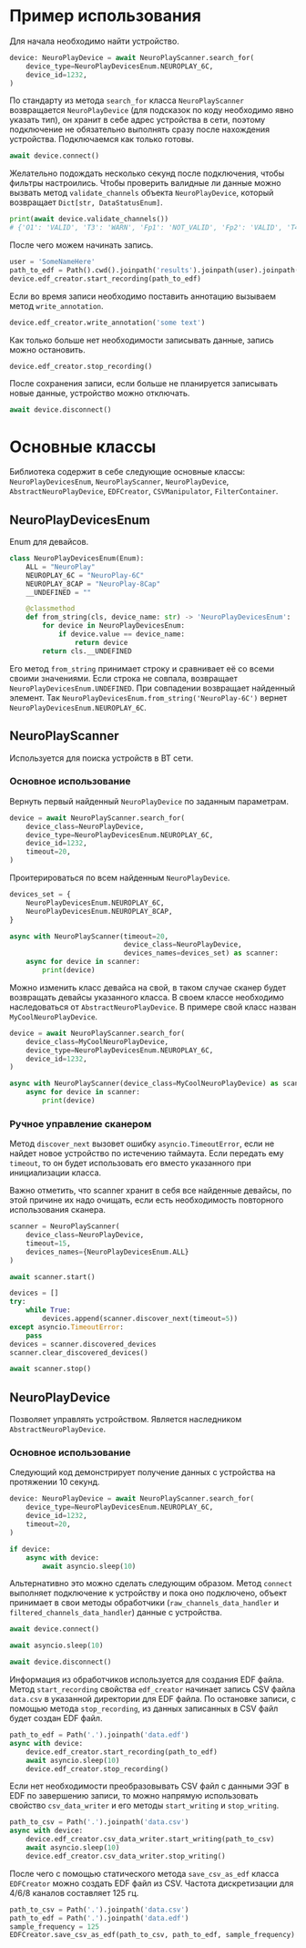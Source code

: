 # Пример использования
Для начала необходимо найти устройство.

```python
device: NeuroPlayDevice = await NeuroPlayScanner.search_for(
    device_type=NeuroPlayDevicesEnum.NEUROPLAY_6C,
    device_id=1232,
)
```
По стандарту из метода ```search_for``` класса ```NeuroPlayScanner``` возвращается ```NeuroPlayDevice``` (для подсказок по коду
необходимо явно указать тип), он хранит в себе адрес устройства 
в сети, поэтому подключение не обязательно выполнять сразу после нахождения устройства. Подключаемся как только готовы.
```python
await device.connect()
```
Желательно подождать несколько секунд после подключения, чтобы фильтры настроились. Чтобы проверить валидные ли
данные можно вызвать метод ```validate_channels``` объекта ```NeuroPlayDevice```, который возвращает
```Dict[str, DataStatusEnum]```.
```python
print(await device.validate_channels())
# {'O1': 'VALID', 'T3': 'WARN', 'Fp1': 'NOT_VALID', 'Fp2': 'VALID', 'T4': 'VALID', 'O2': 'VALID'}
```
После чего можем начинать запись.
```python
user = 'SomeNameHere'
path_to_edf = Path().cwd().joinpath('results').joinpath(user).joinpath(f'data.edf')
device.edf_creator.start_recording(path_to_edf)
```
Если во время записи необходимо поставить аннотацию вызываем метод ```write_annotation```.

```python
device.edf_creator.write_annotation('some text')
```
Как только больше нет необходимости записывать данные, запись можно остановить.
```python
device.edf_creator.stop_recording()
```
После сохранения записи, если больше не планируется записывать новые данные, устройство можно отключать.
```python
await device.disconnect()
```

# Основные классы
Библиотека содержит в себе следующие основные классы: ```NeuroPlayDevicesEnum```, ```NeuroPlayScanner```, 
```NeuroPlayDevice```, ```AbstractNeuroPlayDevice```, ```EDFCreator```, ```CSVManipulator```, ```FilterContainer```.

## NeuroPlayDevicesEnum
Enum для девайсов.
```python
class NeuroPlayDevicesEnum(Enum):
    ALL = "NeuroPlay"
    NEUROPLAY_6C = "NeuroPlay-6C"
    NEUROPLAY_8CAP = "NeuroPlay-8Cap"
    __UNDEFINED = ""

    @classmethod
    def from_string(cls, device_name: str) -> 'NeuroPlayDevicesEnum':
        for device in NeuroPlayDevicesEnum:
            if device.value == device_name:
                return device
        return cls.__UNDEFINED
```

Его метод ```from_string``` принимает строку и сравнивает её со всеми своими значениями.
Если строка не совпала, возвращает ```NeuroPlayDevicesEnum.UNDEFINED```. При совпадении возвращает найденный элемент.
Так ```NeuroPlayDevicesEnum.from_string('NeuroPlay-6C')``` вернет ```NeuroPlayDevicesEnum.NEUROPLAY_6C```.

## NeuroPlayScanner
Используется для поиска устройств в BT сети.
### Основное использование
Вернуть первый найденный ```NeuroPlayDevice``` по заданным параметрам.
```python
device = await NeuroPlayScanner.search_for(
    device_class=NeuroPlayDevice,
    device_type=NeuroPlayDevicesEnum.NEUROPLAY_6C,
    device_id=1232,
    timeout=20,
)
```

Проитерироваться по всем найденным ```NeuroPlayDevice```.

```python
devices_set = {
    NeuroPlayDevicesEnum.NEUROPLAY_6C,
    NeuroPlayDevicesEnum.NEUROPLAY_8CAP,
}

async with NeuroPlayScanner(timeout=20,
                            device_class=NeuroPlayDevice,
                            devices_names=devices_set) as scanner:
    async for device in scanner:
        print(device)
```
Можно изменить класс девайса на свой, в таком случае сканер будет возвращать девайсы указанного класса. В своем классе
необходимо наследоваться от ```AbstractNeuroPlayDevice```. В примере свой класс назван ```MyCoolNeuroPlayDevice```.
```python
device = await NeuroPlayScanner.search_for(
    device_class=MyCoolNeuroPlayDevice,
    device_type=NeuroPlayDevicesEnum.NEUROPLAY_6C,
    device_id=1232,
)
```
```python
async with NeuroPlayScanner(device_class=MyCoolNeuroPlayDevice) as scanner:
    async for device in scanner:
        print(device)
```

### Ручное управление сканером

Метод ```discover_next``` вызовет ошибку ```asyncio.TimeoutError```, если не найдет новое
устройство по истечению таймаута. Если передать ему ```timeout```, то он будет использовать его вместо
указанного при инициализации класса.

Важно отметить, что scanner хранит в себя все найденные девайсы, по этой причине их надо очищать, если есть
необходимость повторного использования сканера.

```python
scanner = NeuroPlayScanner(
    device_class=NeuroPlayDevice,
    timeout=15, 
    devices_names={NeuroPlayDevicesEnum.ALL}
)

await scanner.start()

devices = []
try:
    while True:
        devices.append(scanner.discover_next(timeout=5))
except asyncio.TimeoutError:
    pass
devices = scanner.discovered_devices
scanner.clear_discovered_devices()

await scanner.stop()
```

## NeuroPlayDevice
Позволяет управлять устройством. Является наследником ```AbstractNeuroPlayDevice```. 
### Основное использование
Следующий код демонстрирует получение данных с устройства на протяжении 10 секунд.
```python
device: NeuroPlayDevice = await NeuroPlayScanner.search_for(
    device_type=NeuroPlayDevicesEnum.NEUROPLAY_6C,
    device_id=1232,
    timeout=20,
)

if device:
    async with device:
        await asyncio.sleep(10)
```
Альтернативно это можно сделать следующим образом. Метод ```connect``` выполняет подключение к устройству и пока оно
подключено, объект принимает в свои методы обработчики (```raw_channels_data_handler``` и ```filtered_channels_data_handler```) 
данные с устройства.
```python
await device.connect()

await asyncio.sleep(10)

await device.disconnect()
```
Информация из обработчиков используется для создания EDF файла.
Метод ```start_recording``` свойства ```edf_creator``` начинает запись CSV файла ```data.csv``` в указанной директории
для EDF файла. По остановке записи, с помощью метода ```stop_recording```, из данных записанных в CSV файл
будет создан EDF файл.
```python
path_to_edf = Path('.').joinpath('data.edf')
async with device:
    device.edf_creator.start_recording(path_to_edf)
    await asyncio.sleep(10)
    device.edf_creator.stop_recording()
```
Если нет необходимости преобразовывать CSV файл с данными ЭЭГ в EDF по завершению записи, то можно напрямую использовать свойство
```csv_data_writer``` и его методы ```start_writing``` и ```stop_writing```.

```python
path_to_csv = Path('.').joinpath('data.csv')
async with device:
    device.edf_creator.csv_data_writer.start_writing(path_to_csv)
    await asyncio.sleep(10)
    device.edf_creator.csv_data_writer.stop_writing()
```
После чего с помощью статического метода ```save_csv_as_edf``` класса ```EDFCreator``` можно создать EDF файл из CSV.
Частота дискретизации для 4/6/8 каналов составляет 125 гц.
```python
path_to_csv = Path('.').joinpath('data.csv')
path_to_edf = Path('.').joinpath('data.edf')
sample_frequency = 125
EDFCreator.save_csv_as_edf(path_to_csv, path_to_edf, sample_frequency)
```
